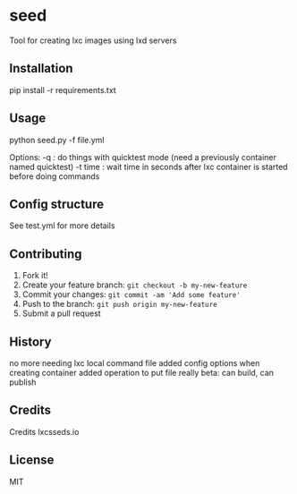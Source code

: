 # seed

Tool for creating lxc images using lxd servers

## Installation

pip install -r requirements.txt

## Usage

python seed.py -f file.yml

Options:
-q : do things with quicktest mode (need a previously container named quicktest)
-t time : wait time in seconds after lxc container is started before doing commands

## Config structure

See test.yml for more details

## Contributing

1. Fork it!
2. Create your feature branch: `git checkout -b my-new-feature`
3. Commit your changes: `git commit -am 'Add some feature'`
4. Push to the branch: `git push origin my-new-feature`
5. Submit a pull request

## History
no more needing lxc local command file
added config options when creating container
added operation to put file
really beta: can build, can publish

## Credits

Credits lxcsseds.io

## License

MIT
